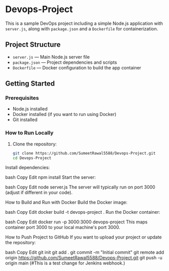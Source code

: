 # Devops-Project

This is a sample DevOps project including a simple Node.js application with `server.js`, along with `package.json` and a `Dockerfile` for containerization.

## Project Structure

- `server.js` — Main Node.js server file  
- `package.json` — Project dependencies and scripts  
- `Dockerfile` — Docker configuration to build the app container  

## Getting Started

### Prerequisites

- Node.js installed  
- Docker installed (if you want to run using Docker)  
- Git installed  

### How to Run Locally

1. Clone the repository:

   ```bash
   git clone https://github.com/SumeetRawal5588/Devops-Project.git
   cd Devops-Project
Install dependencies:

bash
Copy
Edit
npm install
Start the server:

bash
Copy
Edit
node server.js
The server will typically run on port 3000 (adjust if different in your code).

How to Build and Run with Docker
Build the Docker image:

bash
Copy
Edit
docker build -t devops-project .
Run the Docker container:

bash
Copy
Edit
docker run -p 3000:3000 devops-project
This maps container port 3000 to your local machine's port 3000.

How to Push Project to GitHub
If you want to upload your project or update the repository:

bash
Copy
Edit
git init
git add .
git commit -m "Initial commit"
git remote add origin https://github.com/SumeetRawal5588/Devops-Project.git
git push -u origin main
(#This is a test change for Jenkins webhook.)
